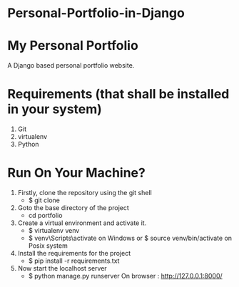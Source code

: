# Personal-Portfolio-in-Django

# My Personal Portfolio
  A Django based personal portfolio website.

# Requirements (that shall be installed in your system)
  1. Git
  2. virtualenv
  3. Python

# Run On Your Machine?
  1. Firstly, clone the repository using the git shell 
      - $ git clone 
  2. Goto the base directory of the project 
     - cd portfolio 
  3. Create a virtual environment and activate it. 
      - $ virtualenv venv 
      - $ venv\Scripts\activate on Windows or $ source venv/bin/activate on Posix system 
  4. Install the requirements for the project 
      - $ pip install -r requirements.txt 
  5. Now start the localhost server
      - $ python manage.py runserver 
	  On browser : http://127.0.0.1:8000/
